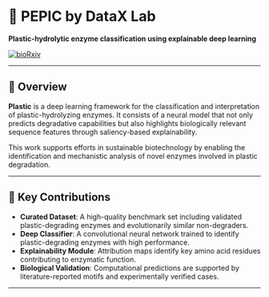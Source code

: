 # 🌱 PEPIC by DataX Lab

**Plastic-hydrolytic enzyme classification using explainable deep learning**

[![bioRxiv](https://img.shields.io/badge/bioRxiv-10.1101%2F2025.07.14.664602v1-orange)](https://www.biorxiv.org/content/10.1101/2025.07.14.664602v1)

---

## 🧬 Overview

**Plastic** is a deep learning framework for the classification and interpretation of plastic-hydrolyzing enzymes. It consists of a neural model that not only predicts degradative capabilities but also highlights biologically relevant sequence features through saliency-based explainability.

This work supports efforts in sustainable biotechnology by enabling the identification and mechanistic analysis of novel enzymes involved in plastic degradation.

---

## 🧠 Key Contributions

- **Curated Dataset**: A high-quality benchmark set including validated plastic-degrading enzymes and evolutionarily similar non-degraders.
- **Deep Classifier**: A convolutional neural network trained to identify plastic-degrading enzymes with high performance.
- **Explainability Module**: Attribution maps identify key amino acid residues contributing to enzymatic function.
- **Biological Validation**: Computational predictions are supported by literature-reported motifs and experimentally verified cases.

---


